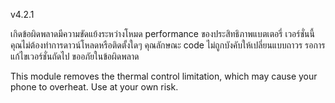 v4.2.1

เกิดข้อผิดพลาดมีความขัดแย้งระหว่างโหมด performance ของประสิทธิภาพแบตเตอรี่ 
เวอร์ชั่นนี้คุณไม่ต้องทำการดาวน์โหลดหรือติดตั้งใดๆ
คุณลักษณะ code ไม่ถูกบังคับให้เปลี่ยนแบบถาวร
รอการแก้ไขเวอร์ชั่นถัดไป ขออภัยในข้อผิดพลาด

This module removes the thermal control limitation, which may cause your phone to overheat. Use at your own risk.
